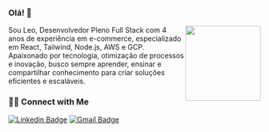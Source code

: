 ### Olá! 🖖

<img align='right' src='https://github.com/Rishit-dagli/Rishit-dagli/blob/master/images/octocat-anime.gif' width='150"'>

<!-- I'm Leo Santos, a software engineer 💻 with over 4 years of experience in the industry 🌟. I specialize in building scalable and reliable systems using modern technologies such as microservices 🚀 and front-end applications 🎨.
I am currently focused on developing new and innovative solutions using cutting-edge technologies 🦄, with a particular interest in cloud native applications 🌩.
-->

Sou Leo, Desenvolvedor Pleno Full Stack com 4 anos de experiência em e-commerce, especializado em React, Tailwind, Node.js, AWS e GCP. Apaixonado por tecnologia, otimização de processos e inovação, busco sempre aprender, ensinar e compartilhar conhecimento para criar soluções eficientes e escaláveis.

<footer>

### 🤝🏻 Connect with Me

  [![Linkedin Badge](https://img.shields.io/badge/LinkedIn-0077B5?style=flat-square&logo=LinkedIn&logoSize=10&label=leosantos&link=https://www.linkedin.com/in/leosantos02)](https://www.linkedin.com/in/leonardosant02) 
  [![Gmail Badge](https://img.shields.io/badge/leonardosantosx0077@gmail.com-c14438?style=flat-square&logo=Gmail&logoColor=white&link=mailto:leonardosantosx0077@gmail.com)](mailto:leonardosantosx0077@gmail.com) 

</footer>
